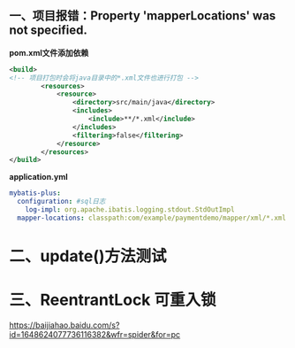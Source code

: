 ## 一、项目报错：Property 'mapperLocations' was not specified.  

**pom.xml文件添加依赖**

```xml
<build>
<!-- 项目打包时会将java目录中的*.xml文件也进行打包 -->
        <resources>
            <resource>
                <directory>src/main/java</directory>
                <includes>
                    <include>**/*.xml</include>
                </includes>
                <filtering>false</filtering>
            </resource>
        </resources>
</build>
```

**application.yml**

```yaml
mybatis-plus:
  configuration: #sql日志
    log-impl: org.apache.ibatis.logging.stdout.StdOutImpl
  mapper-locations: classpath:com/example/paymentdemo/mapper/xml/*.xml
```

# 二、update()方法测试
# 三、ReentrantLock 可重入锁
https://baijiahao.baidu.com/s?id=1648624077736116382&wfr=spider&for=pc
